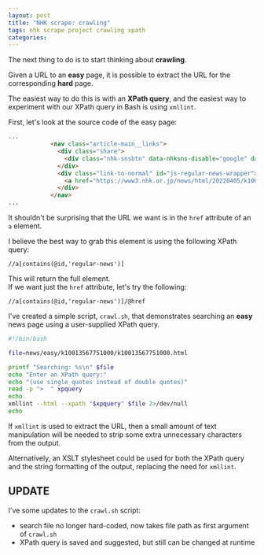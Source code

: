 ```yaml
---
layout: post
title: "NHK scrape: crawling"
tags: nhk scrape project crawling xpath
categories: 
---
```


The next thing to do is to start thinking about **crawling**.

Given a URL to an **easy** page, it is possible to extract the URL for the corresponding **hard** page.

The easiest way to do this is with an **XPath query**, and the easiest way to experiment with our XPath query in Bash is using `xmllint`.

First, let's look at the source code of the easy page:

``` html
...
            <nav class="article-main__links">
              <div class="share">
                <div class="nhk-snsbtn" data-nhksns-disable="google" data-nhksns-description=" "></div>
              </div>
              <div class="link-to-normal" id="js-regular-news-wrapper">
                <a href="https://www3.nhk.or.jp/news/html/20220405/k10013567751000.html" class="btn" target="_blank" id="js-regular-news"><ruby>普通<rt>ふつう</rt></ruby>のニュースを<ruby>読<rt>よ</rt></ruby>む</a>
              </div>
            </nav>
...
```

It shouldn't be surprising that the URL we want is in the `href` attribute of an `a` element.

I believe the best way to grab this element is using the following XPath query:

```
//a[contains(@id,'regular-news')]
```

This will return the full element.   
If we want just the `href` attribute, let's try the following:

```
//a[contains(@id,'regular-news')]/@href

```

I've created a simple script, `crawl.sh`, that demonstrates searching an **easy** news page using a user-supplied XPath query.

```bash
#!/bin/bash

file=news/easy/k10013567751000/k10013567751000.html

printf "Searching: %s\n" $file
echo "Enter an XPath query:"
echo "(use single quotes instead of double quotes)"
read -p ">  " xpquery
echo
xmllint --html --xpath "$xpquery" $file 2>/dev/null
echo
```

If `xmllint` is used to extract the URL, then a small amount of text manipulation will be needed to strip some extra unnecessary characters from the output.

Alternatively, an XSLT stylesheet could be used for both the XPath query and the string formatting of the output, replacing the need for `xmllint`.

## UPDATE

I've some updates to the `crawl.sh` script:
* search file no longer hard-coded, now takes file path as first argument of `crawl.sh`
* XPath query is saved and suggested, but still can be changed at runtime
